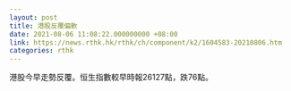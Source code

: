 ```yaml
---
layout: post
title: 港股反覆偏軟
date: 2021-08-06 11:08:22.000000000 +08:00
link: https://news.rthk.hk/rthk/ch/component/k2/1604583-20210806.htm
categories: rthk
---
```


港股今早走勢反覆。恒生指數較早時報26127點，跌76點。

